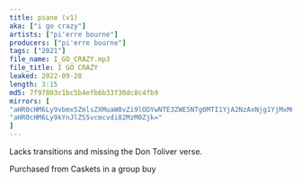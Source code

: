 ```yaml
---
title: psane (v1)
aka: ["i go crazy"]
artists: ["pi'erre bourne"]
producers: ["pi'erre bourne"]
tags: ["2021"]
file_name: I_GO_CRAZY.mp3
file_title: I GO CRAZY
leaked: 2022-09-28
length: 3:15
md5: 7f97803c1bc5b4efb6b33f30dc8c4fb9
mirrors: [
"aHR0cHM6Ly9vbmx5ZmlsZXMuaW8vZi9lODYwNTE3ZWE5NTg0MTI1YjA2NzAxNjg1YjMxMmYyYg==",
"aHR0cHM6Ly9kYnJlZS5vcmcvdi82MzM0Zjk="
]
---
```

Lacks transitions and missing the Don Toliver verse.

Purchased from Caskets in a group buy
